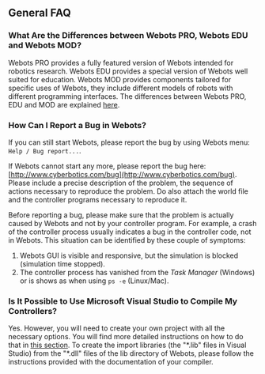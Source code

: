 ## General FAQ

### What Are the Differences between Webots PRO, Webots EDU and Webots MOD?

Webots PRO provides a fully featured version of Webots intended for robotics research.
Webots EDU provides a special version of Webots well suited for education.
Webots MOD provides components tailored for specific uses of Webots, they include different models of robots with different programming interfaces.
The differences between Webots PRO, EDU and MOD are explained [here](https://www.cyberbotics.com/buy).

### How Can I Report a Bug in Webots?

If you can still start Webots, please report the bug by using Webots menu: `Help / Bug report...`.

If Webots cannot start any more, please report the bug here: [http://www.cyberbotics.com/bug](http://www.cyberbotics.com/bug).
Please include a precise description of the problem, the sequence of actions necessary to reproduce the problem.
Do also attach the world file and the controller programs necessary to reproduce it.

Before reporting a bug, please make sure that the problem is actually caused by Webots and not by your controller program.
For example, a crash of the controller process usually indicates a bug in the controller code, not in Webots.
This situation can be identified by these couple of symptoms:

1. Webots GUI is visible and responsive, but the simulation is blocked (simulation time stopped).
2. The controller process has vanished from the *Task Manager* (Windows) or is shows as *<defunct>* when using `ps -e` (Linux/Mac).

### Is It Possible to Use Microsoft Visual Studio to Compile My Controllers?

Yes.
However, you will need to create your own project with all the necessary options.
You will find more detailed instructions on how to do that in [this section](using-visual-studio-with-webots.md).
To create the import libraries (the "\*.lib" files in Visual Studio) from the "\*.dll" files of the lib directory of Webots, please follow the instructions provided with the documentation of your compiler.
